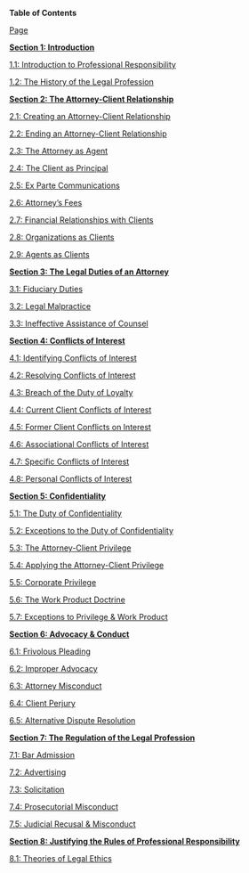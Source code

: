 **Table of Contents**

<u>Page</u>

[**<u>Section 1:
Introduction</u>**](https://drive.google.com/open?id=1wbvJ4lIgIonI5ClQRkpghCw3dojcwf2tSEBs8bIhrbA)

[1.1:</u> <u>Introduction to Professional
Responsibility](https://drive.google.com/open?id=1wbvJ4lIgIonI5ClQRkpghCw3dojcwf2tSEBs8bIhrbA)

[1.2: The History of the Legal
Profession](https://drive.google.com/open?id=1sM_1sQZB7HAQEfb91FGhHqm5SX7UE585ul0BsCMPQKc)

[**<u>Section 2: The Attorney-Client
Relationship</u>**](https://drive.google.com/open?id=1w98ol8VxdiBvZ87r9bfmYxXViVGXBRX4PtBFoDmjyD8)

[2.1: Creating an Attorney-Client
Relationship](https://drive.google.com/open?id=1w98ol8VxdiBvZ87r9bfmYxXViVGXBRX4PtBFoDmjyD8)

[2.2: Ending an Attorney-Client
Relationship](https://drive.google.com/open?id=1KBlMEccRG4sUqPLS_2Pa9oGCoLUgKfyYmF4-1mI38Uk)

[2.3: The Attorney as
Agent](https://drive.google.com/open?id=15_XkTrnv4UevEbU2r9Ey9RugKCIeoUq6O2qh7CTmLXc)

[2.4: The Client as
Principal](https://drive.google.com/open?id=149blR9NMJBBTwVS2zT5c60DF1A5RdM8KH3RXKOBvqEY)

[2.5: Ex Parte
Communications](https://drive.google.com/open?id=1f8VKc_682IzS3Vr5TYoAhuqf0t4Uz9x1KHJCA1QJcGY)

[2.6: Attorney’s
Fees](https://drive.google.com/open?id=1UWcX9JP3cw2q8_0xI5cmdUgTBH3rxPf8AmmJ46leMis)

[2.7: Financial Relationships with
Clients](https://drive.google.com/open?id=1g0qmzVjBILWzI6nYVqUl6Ytcd9a2Jwt9QOCM9p8BeRo)

[2.8: Organizations as
Clients](https://drive.google.com/open?id=1F5C27c_MLYvU_hox7IjRq3cIZM_3AX-HJS6Zv2pHZD8)

[2.9: Agents as
Clients](https://drive.google.com/open?id=1i23jQ-ssWJWdRkyb9LPvDK-rEmTOc12bAO_0Y-ec2jY)

**Section 3: The Legal Duties of an Attorney**

3.1: Fiduciary Duties

3.2: Legal Malpractice

3.3: Ineffective Assistance of Counsel

**Section 4: Conflicts of Interest**

4.1: Identifying Conflicts of Interest

4.2: Resolving Conflicts of Interest

4.3: Breach of the Duty of Loyalty

4.4: Current Client Conflicts of Interest

4.5: Former Client Conflicts on Interest

4.6: Associational Conflicts of Interest

4.7: Specific Conflicts of Interest

4.8: Personal Conflicts of Interest

**Section 5: Confidentiality**

5.1: The Duty of Confidentiality

5.2: Exceptions to the Duty of Confidentiality

5.3: The Attorney-Client Privilege

5.4: Applying the Attorney-Client Privilege

5.5: Corporate Privilege

5.6: The Work Product Doctrine

5.7: Exceptions to Privilege & Work Product

**Section 6: Advocacy & Conduct**

6.1: Frivolous Pleading

6.2: Improper Advocacy

6.3: Attorney Misconduct

6.4: Client Perjury

6.5: Alternative Dispute Resolution

**Section 7: The Regulation of the Legal Profession**

7.1: Bar Admission

7.2: Advertising

7.3: Solicitation

7.4: Prosecutorial Misconduct

7.5: Judicial Recusal & Misconduct

**Section 8: Justifying the Rules of Professional Responsibility**

8.1: Theories of Legal Ethics
